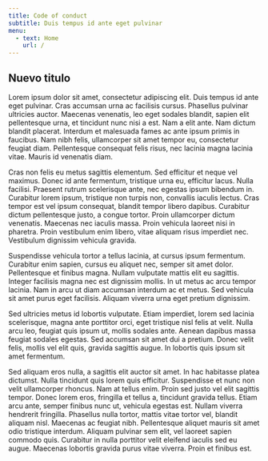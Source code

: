```yaml
---
title: Code of conduct
subtitle: Duis tempus id ante eget pulvinar
menu:
  - text: Home
    url: /
---
```

## Nuevo titulo

Lorem ipsum dolor sit amet, consectetur adipiscing elit. Duis tempus id ante
eget pulvinar. Cras accumsan urna ac facilisis cursus. Phasellus pulvinar
ultricies auctor. Maecenas venenatis, leo eget sodales blandit, sapien elit
pellentesque urna, et tincidunt nunc nisi a est. Nam a elit ante. Nam dictum
blandit placerat. Interdum et malesuada fames ac ante ipsum primis in faucibus.
Nam nibh felis, ullamcorper sit amet tempor eu, consectetur feugiat diam.
Pellentesque consequat felis risus, nec lacinia magna lacinia vitae. Mauris id
venenatis diam.

Cras non felis eu metus sagittis elementum. Sed efficitur et neque vel maximus.
Donec id ante fermentum, tristique urna eu, efficitur lacus. Nulla facilisi.
Praesent rutrum scelerisque ante, nec egestas ipsum bibendum in. Curabitur lorem
ipsum, tristique non turpis non, convallis iaculis lectus. Cras tempor est vel
ipsum consequat, blandit tempor libero dapibus. Curabitur dictum pellentesque
justo, a congue tortor. Proin ullamcorper dictum venenatis. Maecenas nec iaculis
massa. Proin vehicula laoreet nisi in pharetra. Proin vestibulum enim libero,
vitae aliquam risus imperdiet nec. Vestibulum dignissim vehicula gravida.

Suspendisse vehicula tortor a tellus lacinia, at cursus ipsum fermentum.
Curabitur enim sapien, cursus eu aliquet nec, semper sit amet dolor.
Pellentesque et finibus magna. Nullam vulputate mattis elit eu sagittis. Integer
facilisis magna nec est dignissim mollis. In ut metus ac arcu tempor lacinia.
Nam in arcu ut diam accumsan interdum ac et metus. Sed vehicula sit amet purus
eget facilisis. Aliquam viverra urna eget pretium dignissim.

Sed ultricies metus id lobortis vulputate. Etiam imperdiet, lorem sed lacinia
scelerisque, magna ante porttitor orci, eget tristique nisl felis at velit.
Nulla arcu leo, feugiat quis ipsum ut, mollis sodales ante. Aenean dapibus massa
feugiat sodales egestas. Sed accumsan sit amet dui a pretium. Donec velit felis,
mollis vel elit quis, gravida sagittis augue. In lobortis quis ipsum sit amet
fermentum.

Sed aliquam eros nulla, a sagittis elit auctor sit amet. In hac habitasse platea
dictumst. Nulla tincidunt quis lorem quis efficitur. Suspendisse et nunc non
velit ullamcorper rhoncus. Nam at tellus enim. Proin sed justo vel elit sagittis
tempor. Donec lorem eros, fringilla et tellus a, tincidunt gravida tellus. Etiam
arcu ante, semper finibus nunc ut, vehicula egestas est. Nullam viverra
hendrerit fringilla. Phasellus nulla tortor, mattis vitae tortor vel, blandit
aliquam nisl. Maecenas ac feugiat nibh. Pellentesque aliquet mauris sit amet
odio tristique interdum. Aliquam pulvinar sem elit, vel laoreet sapien commodo
quis. Curabitur in nulla porttitor velit eleifend iaculis sed eu augue. Maecenas
lobortis gravida purus vitae viverra. Proin et finibus est.
